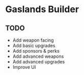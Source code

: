 # Gaslands Builder

## TODO

- Add weapon facing
- Add basic upgrades
- Add sponsors & perks
- Add advanced weapons
- Add advanced upgrades
- Improve UI
